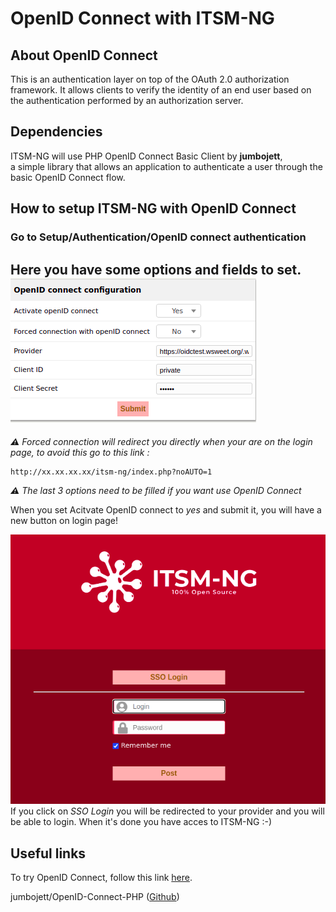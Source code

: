 # OpenID Connect with ITSM-NG

## About OpenID Connect
This is an authentication layer on top of the OAuth 2.0 authorization framework. It allows clients to verify the identity of an end user based on the authentication performed by an authorization server.

## Dependencies

ITSM-NG will use PHP OpenID Connect Basic Client by **jumbojett**, \
a simple library that allows an application to authenticate a user through the basic OpenID Connect flow.

## How to setup ITSM-NG with OpenID Connect

### Go to Setup/Authentication/OpenID connect authentication
Here you have some options and fields to set.\
![](img/oidc/oidc_config.png)
---
***⚠*** *Forced connection will redirect you directly when your are on the login page, to avoid this go to this link :*
```
http://xx.xx.xx.xx/itsm-ng/index.php?noAUTO=1
```
***⚠*** *The last 3 options need to be filled if you want use OpenID Connect*

When you set Acitvate OpenID connect to *yes* and submit it, you will have a new button on login page!

![](img/oidc/oidc_login.png) \
If you click on *SSO Login* you will be redirected to your provider and you will be able to login. When it's done you have acces to ITSM-NG :-)

## Useful links

To try OpenID Connect, follow this link [here](https://oidctest.wsweet.org//oauth2).

jumbojett/OpenID-Connect-PHP ([Github](https://github.com/jumbojett/OpenID-Connect-PHP))
